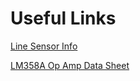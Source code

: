 # Useful Links

[Line Sensor Info](https://www.sparkfun.com/products/9453)

[LM358A Op Amp Data Sheet](https://www.fairchildsemi.com/datasheets/LM/LM358A.pdf)
